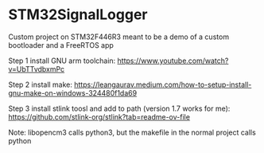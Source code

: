 # STM32SignalLogger
Custom project on STM32F446R3 meant to be a demo of a custom bootloader and a FreeRTOS app

Step 1 install GNU arm toolchain:
https://www.youtube.com/watch?v=UbTTvdbxmPc

Step 2 install make:
https://leangaurav.medium.com/how-to-setup-install-gnu-make-on-windows-324480f1da69

Step 3 install stlink toosl and add to path (version 1.7 works for me):
https://github.com/stlink-org/stlink?tab=readme-ov-file

Note: libopencm3 calls python3, but the makefile in the normal project calls python

